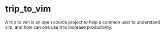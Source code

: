 # trip_to_vim
A trip to vim is an open source project to help a common user to understand vim, and how can one use it to increase productivity.
